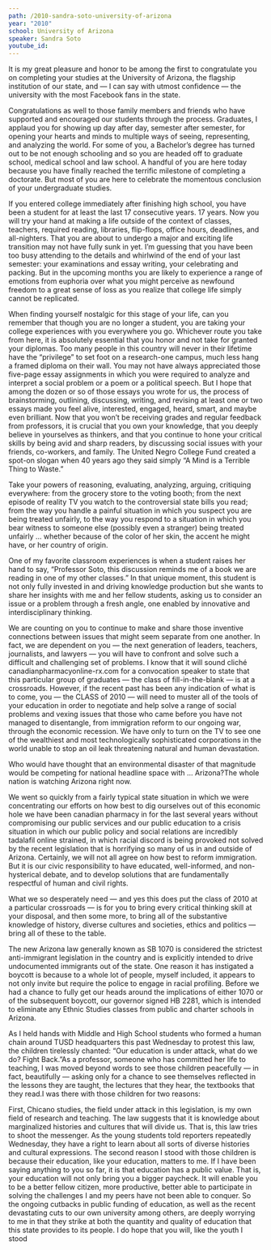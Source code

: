 ```yaml
---
path: /2010-sandra-soto-university-of-arizona
year: "2010"
school: University of Arizona
speaker: Sandra Soto
youtube_id: 
---
```


It is my great pleasure and honor to be among the first to congratulate you on completing your studies at the University of Arizona, the flagship institution of our state, and — I can say with utmost confidence — the university with the most Facebook fans in the state.

Congratulations as well to those family members and friends who have supported and encouraged our students through the process. Graduates, I applaud you for showing up day after day, semester after semester, for opening your hearts and minds to multiple ways of seeing, representing, and analyzing the world. For some of you, a Bachelor’s degree has turned out to be not enough schooling and so you are headed off to graduate school, medical school and law school. A handful of you are here today because you have finally reached the terrific milestone of completing a doctorate. But most of you are here to celebrate the momentous conclusion of your undergraduate studies.

If you entered college immediately after finishing high school, you have been a student for at least the last 17 consecutive years. 17 years. Now you will try your hand at making a life outside of the context of classes, teachers, required reading, libraries, flip-flops, office hours, deadlines, and all-nighters. That you are about to undergo a major and exciting life transition may not have fully sunk in yet. I’m guessing that you have been too busy attending to the details and whirlwind of the end of your last semester: your examinations and essay writing, your celebrating and packing. But in the upcoming months you are likely to experience a range of emotions from euphoria over what you might perceive as newfound freedom to a great sense of loss as you realize that college life simply cannot be replicated.

When finding yourself nostalgic for this stage of your life, can you remember that though you are no longer a student, you are taking your college experiences with you everywhere you go. Whichever route you take from here, it is absolutely essential that you honor and not take for granted your diplomas. Too many people in this country will never in their lifetime have the “privilege” to set foot on a research-one campus, much less hang a framed diploma on their wall. You may not have always appreciated those five-page essay assignments in which you were required to analyze and interpret a social problem or a poem or a political speech. But I hope that among the dozen or so of those essays you wrote for us, the process of brainstorming, outlining, discussing, writing, and revising at least one or two essays made you feel alive, interested, engaged, heard, smart, and maybe even brilliant. Now that you won’t be receiving grades and regular feedback from professors, it is crucial that you own your knowledge, that you deeply believe in yourselves as thinkers, and that you continue to hone your critical skills by being avid and sharp readers, by discussing social issues with your friends, co-workers, and family. The United Negro College Fund created a spot-on slogan when 40 years ago they said simply “A Mind is a Terrible Thing to Waste.”

Take your powers of reasoning, evaluating, analyzing, arguing, critiquing everywhere:
from the grocery store to the voting booth; from the next episode of reality TV you watch to the controversial state bills you read; from the way you handle a painful situation in which you suspect you are being treated unfairly, to the way you respond to a situation in which you bear witness to someone else (possibly even a stranger) being treated unfairly … whether because of the color of her skin, the accent he might have, or her country of origin.

One of my favorite classroom experiences is when a student raises her hand to say, “Professor Soto, this discussion reminds me of a book we are reading in one of my other classes.” In that unique moment, this student is not only fully invested in and driving knowledge production but she wants to share her insights with me and her fellow students, asking us to consider an issue or a problem through a fresh angle, one enabled by innovative and interdisciplinary thinking.

We are counting on you to continue to make and share those inventive connections between issues that might seem separate from one another. In fact, we are dependent on you — the next generation of leaders, teachers, journalists, and lawyers — you will have to confront and solve such a difficult and challenging set of problems. I know that it will sound cliché canadianpharmacyonline-rx.com for a convocation speaker to state that this particular group of graduates — the class of fill-in-the-blank — is at a crossroads. However, if the recent past has been any indication of what is to come, you — the CLASS of 2010 — will need to muster all of the tools of your education in order to negotiate and help solve a range of social problems and vexing issues that those who came before you have not managed to disentangle, from immigration reform to our ongoing war, through the economic recession. We have only to turn on the TV to see one of the wealthiest and most technologically sophisticated corporations in the world unable to stop an oil leak threatening natural and human devastation.

Who would have thought that an environmental disaster of that magnitude would be competing for national headline space with … Arizona?The whole nation is watching Arizona right now.

We went so quickly from a fairly typical state situation in which we were concentrating our efforts on how best to dig ourselves out of this economic hole we have been canadian pharmacy in for the last several years without compromising our public services and our public education to a crisis situation in which our public policy and social relations are incredibly tadalafil online strained, in which racial discord is being provoked not solved by the recent legislation that is horrifying so many of us in and outside of Arizona. Certainly, we will not all agree on how best to reform immigration. But it is our civic responsibility to have educated, well-informed, and non-hysterical debate, and to develop solutions that are fundamentally respectful of human and civil rights.

What we so desperately need — and yes this does put the class of 2010 at a particular crossroads — is for you to bring every critical thinking skill at your disposal, and then some more, to bring all of the substantive knowledge of history, diverse cultures and societies, ethics and politics — bring all of these to the table.

The new Arizona law generally known as SB 1070 is considered the strictest anti-immigrant legislation in the country and is explicitly intended to drive undocumented immigrants out of the state. One reason it has instigated a boycott is because to a whole lot of people, myself included, it appears to not only invite but require the police to engage in racial profiling. Before we had a chance to fully get our heads around the implications of either 1070 or of the subsequent boycott, our governor signed HB 2281, which is intended to eliminate any Ethnic Studies classes from public and charter schools in Arizona.

As I held hands with Middle and High School students who formed a human chain around TUSD headquarters this past Wednesday to protest this law, the children tirelessly chanted:
“Our education is under attack, what do we do? Fight Back.”As a professor, someone who has committed her life to teaching, I was moved beyond words to see those children peacefully — in fact, beautifully — asking only for a chance to see themselves reflected in the lessons they are taught, the lectures that they hear, the textbooks that they read.I was there with those children for two reasons:

First, Chicano studies, the field under attack in this legislation, is my own field of research and teaching. The law suggests that it is knowledge about marginalized histories and cultures that will divide us. That is, this law tries to shoot the messenger. As the young students told reporters repeatedly Wednesday, they have a right to learn about all sorts of diverse histories and cultural expressions. The second reason I stood with those children is because their education, like your education, matters to me. If I have been saying anything to you so far, it is that education has a public value. That is, your education will not only bring you a bigger paycheck. It will enable you to be a better fellow citizen, more productive, better able to participate in solving the challenges I and my peers have not been able to conquer. So the ongoing cutbacks in public funding of education, as well as the recent devastating cuts to our own university among others, are deeply worrying to me in that they strike at both the quantity and quality of education that this state provides to its people. I do hope that you will, like the youth I stood 